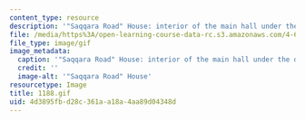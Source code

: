 ```yaml
---
content_type: resource
description: '"Saqqara Road" House: interior of the main hall under the dome.'
file: /media/https%3A/open-learning-course-data-rc.s3.amazonaws.com/4-615-the-architecture-of-cairo-spring-2002/4d3895fbd28c361aa18a4aa89d04348d_1188.gif
file_type: image/gif
image_metadata:
  caption: '"Saqqara Road" House: interior of the main hall under the dome.'
  credit: ''
  image-alt: '"Saqqara Road" House'
resourcetype: Image
title: 1188.gif
uid: 4d3895fb-d28c-361a-a18a-4aa89d04348d
---
```

